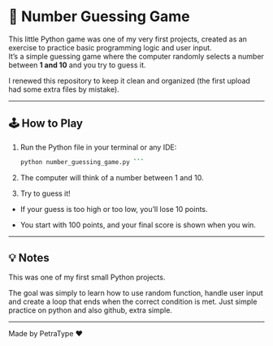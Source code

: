 # 🎯 Number Guessing Game

This little Python game was one of my very first projects, created as an exercise to practice basic programming logic and user input.  
It’s a simple guessing game where the computer randomly selects a number between **1 and 10** and you try to guess it.

I renewed this repository to keep it clean and organized (the first upload had some extra files by mistake).

---

## 🕹️ How to Play

1. Run the Python file in your terminal or any IDE:
   ```bash
   python number_guessing_game.py ```

2. The computer will think of a number between 1 and 10.

3. Try to guess it!

- If your guess is too high or too low, you’ll lose 10 points.

- You start with 100 points, and your final score is shown when you win.

--- 

## 💡 Notes

This was one of my first small Python projects.

The goal was simply to learn how to use random function, handle user input and create a loop that ends when the correct condition is met. Just simple practice on python and also github, extra simple.

--- 

Made by PetraType ♥
